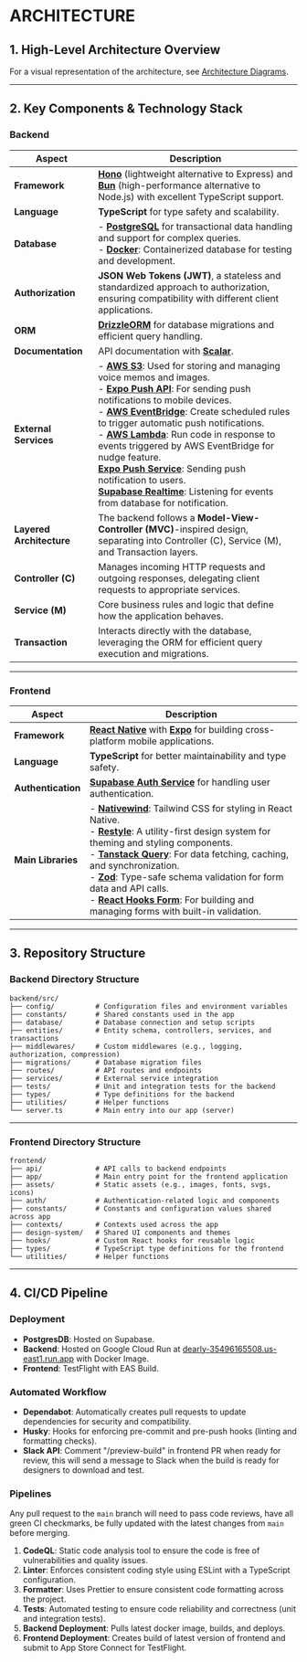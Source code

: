 # ARCHITECTURE

## 1. High-Level Architecture Overview

For a visual representation of the architecture, see [Architecture Diagrams](https://excalidraw.com/#json=MsMc--KKNrDPQOIynAkza,iGESHr9rTon6OhNCAwlzXg).

--- 

## 2. Key Components & Technology Stack

### Backend

| **Aspect**               | **Description**                                                                                                                                                  |
|--------------------------|------------------------------------------------------------------------------------------------------------------------------------------------------------------|
| **Framework**            | **[Hono](https://hono.dev/)** (lightweight alternative to Express) and **[Bun](https://bun.sh/)** (high-performance alternative to Node.js) with excellent TypeScript support.                           |
| **Language**             | **TypeScript** for type safety and scalability.                                                                                                                   |
| **Database**             | - **[PostgreSQL](https://www.postgresql.org/docs/current/)** for transactional data handling and support for complex queries.<br>- **[Docker](https://www.docker.com/)**: Containerized database for testing and development.                                                                                 |
| **Authorization**        | **JSON Web Tokens (JWT)**, a stateless and standardized approach to authorization, ensuring compatibility with different client applications.                                             |
| **ORM**                  | **[DrizzleORM](https://orm.drizzle.team/docs/overview)** for database migrations and efficient query handling.                                                                                             |
| **Documentation**        | API documentation with **[Scalar](https://scalar.com/)**.                                                                                                                               |
| **External Services**    | - **[AWS S3](https://docs.aws.amazon.com/AmazonS3/latest/API/Welcome.html)**: Used for storing and managing voice memos and images.<br>- **[Expo Push API](https://docs.expo.dev/push-notifications/sending-notifications/)**: For sending push notifications to mobile devices.<br>- **[AWS EventBridge](https://aws.amazon.com/eventbridge/)**: Create scheduled rules to trigger automatic push notifications.<br>- **[AWS Lambda](https://aws.amazon.com/lambda/)**: Run code in response to events triggered by AWS EventBridge for nudge feature.<br> **[Expo Push Service](https://docs.expo.dev/push-notifications/sending-notifications/)**: Sending push notification to users.<br> **[Supabase Realtime](https://supabase.com/docs/guides/realtime?queryGroups=language&language=js)**: Listening for events from database for notification.                   |
| **Layered Architecture** | The backend follows a **Model-View-Controller (MVC)**-inspired design, separating into Controller (C), Service (M), and Transaction layers.                      |
| **Controller (C)**       | Manages incoming HTTP requests and outgoing responses, delegating client requests to appropriate services.                                                       |
| **Service (M)**          | Core business rules and logic that define how the application behaves.                                                                                          |
| **Transaction**          | Interacts directly with the database, leveraging the ORM for efficient query execution and migrations.                                                           |                                                    |

-----

### Frontend

| **Aspect**            | **Description**                                                                                                                                          |
|-----------------------|----------------------------------------------------------------------------------------------------------------------------------------------------------|
| **Framework**         |**[React Native](https://reactnative.dev/docs/environment-setup)** with **[Expo](https://docs.expo.dev/guides/overview/)** for building cross-platform mobile applications.                                                                         |
| **Language**          | **TypeScript** for better maintainability and type safety.                                                                                              |
| **Authentication**    | **[Supabase Auth Service](https://supabase.com/docs/guides/auth)** for handling user authentication.                                                                                             |
| **Main Libraries**    | - **[Nativewind](https://www.nativewind.dev/)**: Tailwind CSS for styling in React Native.<br> - **[Restyle](https://shopify.github.io/restyle/fundamentals/)**: A utility-first design system for theming and styling components.<br> - **[Tanstack Query](https://tanstack.com/query/latest/docs/framework/react/quick-start)**: For data fetching, caching, and synchronization.<br> - **[Zod](https://zod.dev/)**: Type-safe schema validation for form data and API calls.<br> - **[React Hooks Form](https://react-hook-form.com/)**: For building and managing forms with built-in validation. |


--- 

## 3. Repository Structure

### Backend Directory Structure

```
backend/src/
├── config/          # Configuration files and environment variables
├── constants/       # Shared constants used in the app
├── database/        # Database connection and setup scripts
├── entities/        # Entity schema, controllers, services, and transactions
├── middlewares/     # Custom middlewares (e.g., logging, authorization, compression)
├── migrations/      # Database migration files
├── routes/          # API routes and endpoints
├── services/        # External service integration
├── tests/           # Unit and integration tests for the backend
├── types/           # Type definitions for the backend
├── utilities/       # Helper functions
└── server.ts        # Main entry into our app (server)
```
-----

### Frontend Directory Structure

```
frontend/
├── api/             # API calls to backend endpoints
├── app/             # Main entry point for the frontend application
├── assets/          # Static assets (e.g., images, fonts, svgs, icons)
├── auth/            # Authentication-related logic and components
├── constants/       # Constants and configuration values shared across app
├── contexts/        # Contexts used across the app
├── design-system/   # Shared UI components and themes
├── hooks/           # Custom React hooks for reusable logic
├── types/           # TypeScript type definitions for the frontend
└── utilities/       # Helper functions
```

--- 

## 4. CI/CD Pipeline

### Deployment

- **PostgresDB**: Hosted on Supabase.
- **Backend**: Hosted on Google Cloud Run at [dearly-35496165508.us-east1.run.app](https://dearly-35496165508.us-east1.run.app) with Docker Image.
- **Frontend**: TestFlight with EAS Build.

### Automated Workflow

- **Dependabot**: Automatically creates pull requests to update dependencies for security and compatibility.
- **Husky**: Hooks for enforcing pre-commit and pre-push hooks (linting and formatting checks).
- **Slack API**: Comment "/preview-build" in frontend PR when ready for review, this will send a message to Slack when the build is ready for designers to download and test.

### Pipelines
Any pull request to the `main` branch will need to pass code reviews, have all green CI checkmarks, be fully updated with the latest changes from `main` before merging.

1. **CodeQL**: Static code analysis tool to ensure the code is free of vulnerabilities and quality issues.
2. **Linter**: Enforces consistent coding style using ESLint with a TypeScript configuration.
3. **Formatter**: Uses Prettier to ensure consistent code formatting across the project.
4. **Tests**: Automated testing to ensure code reliability and correctness (unit and integration tests).
5. **Backend Deployment**: Pulls latest docker image, builds, and deploys.
6. **Frontend Deployment**: Creates build of latest version of frontend and submit to App Store Connect for TestFlight.

